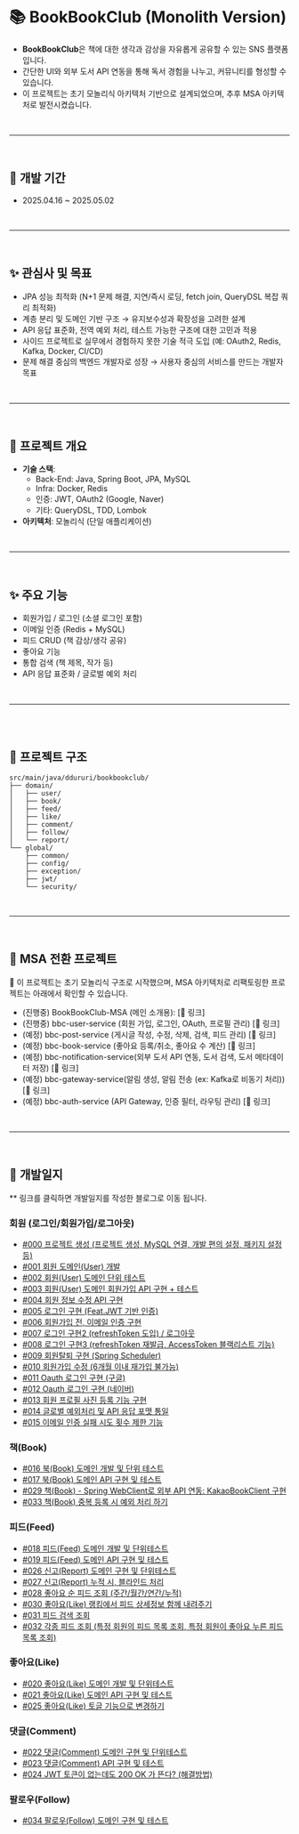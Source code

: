 
# 📚 BookBookClub (Monolith Version)
- **BookBookClub**은 책에 대한 생각과 감상을 자유롭게 공유할 수 있는 SNS 플랫폼입니다.  
- 간단한 UI와 외부 도서 API 연동을 통해 독서 경험을 나누고, 커뮤니티를 형성할 수 있습니다.
- 이 프로젝트는 초기 모놀리식 아키텍처 기반으로 설계되었으며, 추후 MSA 아키텍처로 발전시켰습니다.



<br>

----

<br>

## 📆 개발 기간 
- 2025.04.16 ~ 2025.05.02

<br>

----

<br>

## ✨ 관심사 및 목표
- JPA 성능 최적화 (N+1 문제 해결, 지연/즉시 로딩, fetch join, QueryDSL 복잡 쿼리 최적화)
- 계층 분리 및 도메인 기반 구조 → 유지보수성과 확장성을 고려한 설계
- API 응답 표준화, 전역 예외 처리, 테스트 가능한 구조에 대한 고민과 적용
- 사이드 프로젝트로 실무에서 경험하지 못한 기술 적극 도입 (예: OAuth2, Redis, Kafka, Docker, CI/CD)
- 문제 해결 중심의 백엔드 개발자로 성장 → 사용자 중심의 서비스를 만드는 개발자 목표

<br>

----

<br>

## 🚀 프로젝트 개요
- **기술 스택**:
    - Back-End: Java, Spring Boot, JPA, MySQL
    - Infra: Docker, Redis
    - 인증: JWT, OAuth2 (Google, Naver)
    - 기타: QueryDSL, TDD, Lombok
- **아키텍처**: 모놀리식 (단일 애플리케이션)




<br>

----

<br>

## ✨ 주요 기능

- 회원가입 / 로그인 (소셜 로그인 포함)
- 이메일 인증 (Redis + MySQL)
- 피드 CRUD (책 감상/생각 공유)
- 좋아요 기능
- 통합 검색 (책 제목, 작가 등)
- API 응답 표준화 / 글로벌 예외 처리

<br>

----

<br>


<br>


## 📁 프로젝트 구조
~~~
src/main/java/ddururi/bookbookclub/
├── domain/
│   ├── user/
│   ├── book/
│   ├── feed/
│   ├── like/
│   ├── comment/
│   ├── follow/
│   └── report/
└── global/
    ├── common/
    ├── config/
    ├── exception/
    ├── jwt/
    └── security/

~~~


<br>

----

<br>

## 🔗 MSA 전환 프로젝트
📢 이 프로젝트는 초기 모놀리식 구조로 시작했으며, MSA 아키텍처로 리팩토링한 프로젝트는 아래에서 확인할 수 있습니다.

- (진행중) BookBookClub-MSA (메인 소개용): [🔗 링크]
- (진행중) bbc-user-service (회원 가입, 로그인, OAuth, 프로필 관리) [🔗 링크]
- (예정) bbc-post-service (게시글 작성, 수정, 삭제, 검색, 피드 관리) [🔗 링크]
- (예정) bbc-book-service (좋아요 등록/취소, 좋아요 수 계산) [🔗 링크]
- (예정) bbc-notification-service(외부 도서 API 연동, 도서 검색, 도서 메타데이터 저장) [🔗 링크]
- (예정) bbc-gateway-service(알림 생성, 알림 전송 (ex: Kafka로 비동기 처리)) [🔗 링크]
- (예정) bbc-auth-service (API Gateway, 인증 필터, 라우팅 관리) [🔗 링크]

<br>

----

<br>

## 📕 개발일지
** 링크를 클릭하면 개발일지를 작성한 블로그로 이동 됩니다.

### 회원 (로그인/회원가입/로그아웃)
- [#000 프로젝트 생성 (프로젝트 생성, MySQL 연결, 개발 편의 설정, 패키지 설정 등)](https://ddururiiiiiii.tistory.com/598)
- [#001 회원 도메인(User) 개발](https://ddururiiiiiii.tistory.com/604)
- [#002 회원(User) 도메인 단위 테스트](https://ddururiiiiiii.tistory.com/605)
- [#003 회원(User) 도메인 회원가입 API 구현 + 테스트](https://ddururiiiiiii.tistory.com/608)
- [#004 회원 정보 수정 API 구현](https://ddururiiiiiii.tistory.com/610)
- [#005 로그인 구현 (Feat.JWT 기반 인증)](https://ddururiiiiiii.tistory.com/611)
- [#006 회원가입 전, 이메일 인증 구현](https://ddururiiiiiii.tistory.com/613)
- [#007 로그인 구현2 (refreshToken 도입) / 로그아웃](https://ddururiiiiiii.tistory.com/614)
- [#008 로그인 구현3 (refreshToken 재발급, AccessToken 블랙리스트 기능)](https://ddururiiiiiii.tistory.com/615)
- [#009 회원탈퇴 구현 (Spring Scheduler)](https://ddururiiiiiii.tistory.com/616)
- [#010 회원가입 수정 (6개월 이내 재가입 불가능)](https://ddururiiiiiii.tistory.com/617)
- [#011 Oauth 로그인 구현 (구글)](https://ddururiiiiiii.tistory.com/618)
- [#012 Oauth 로그인 구현 (네이버)](https://ddururiiiiiii.tistory.com/619)
- [#013 회원 프로필 사진 등록 기능 구현](https://ddururiiiiiii.tistory.com/620)
- [#014 글로벌 예외처리 및 API 응답 포맷 통일](https://ddururiiiiiii.tistory.com/621)
- [#015 이메일 인증 실패 시도 횟수 제한 기능](https://ddururiiiiiii.tistory.com/623)

### 책(Book)
- [#016 북(Book) 도메인 개발 및 단위 테스트](https://ddururiiiiiii.tistory.com/637)
- [#017 북(Book) 도메인 API 구현 및 테스트](https://ddururiiiiiii.tistory.com/639)
- [#029 책(Book) - Spring WebClient로 외부 API 연동: KakaoBookClient 구현](https://ddururiiiiiii.tistory.com/653)
- [#033 책(Book) 중복 등록 시 예외 처리 하기](https://ddururiiiiiii.tistory.com/658)

### 피드(Feed)
- [#018 피드(Feed) 도메인 개발 및 단위테스트](https://ddururiiiiiii.tistory.com/640)
- [#019 피드(Feed) 도메인 API 구현 및 테스트](https://ddururiiiiiii.tistory.com/641)
- [#026 신고(Report) 도메인 구현 및 단위테스트](https://ddururiiiiiii.tistory.com/650)
- [#027 신고(Report) 누적 시, 블라인드 처리](https://ddururiiiiiii.tistory.com/651)
- [#028 좋아요 순 피드 조회 (주간/월간/연간/누적)](https://ddururiiiiiii.tistory.com/652)
- [#030 좋아요(Like) 랭킹에서 피드 상세정보 함께 내려주기](https://ddururiiiiiii.tistory.com/654)
- [#031 피드 검색 조회](https://ddururiiiiiii.tistory.com/656)
- [#032 각종 피드 조회 (특정 회원의 피드 목록 조회, 특정 회원이 좋아요 누른 피드 목록 조회)](https://ddururiiiiiii.tistory.com/657)

### 좋아요(Like)
- [#020 좋아요(Like) 도메인 개발 및 단위테스트](https://ddururiiiiiii.tistory.com/642)
- [#021 좋아요(Like) 도메인 API 구현 및 테스트](https://ddururiiiiiii.tistory.com/643)
- [#025 좋아요(Like) 토글 기능으로 변경하기](https://ddururiiiiiii.tistory.com/648)

### 댓글(Comment)
- [#022 댓글(Comment) 도메인 구현 및 단위테스트](https://ddururiiiiiii.tistory.com/644)
- [#023 댓글(Comment) API 구현 및 테스트](https://ddururiiiiiii.tistory.com/645)
- [#024 JWT 토큰이 없는데도 200 OK 가 뜬다? (해결방법)](https://ddururiiiiiii.tistory.com/646)

### 팔로우(Follow)
- [#034 팔로우(Follow) 도메인 구현 및 테스트](https://ddururiiiiiii.tistory.com/659)